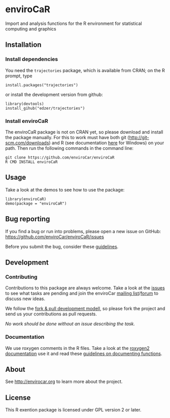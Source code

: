 # enviroCaR

Import and analysis functions for the R environment for statistical computing and graphics

## Installation

### Install dependencies

You need the ``trajectories`` package, which is available from CRAN; on the R prompt, type

```
install.packages("trajectories")
```
or install the development version from github:
```
library(devtools)
install_gihub("edzer/trajectories")
```

### Install enviroCaR

The enviroCaR package is not on CRAN yet, so please download and install the package manually. For this to work must have both git (http://git-scm.com/downloads) and R (see documentation [here](http://cran.r-project.org/bin/windows/base/rw-FAQ.html#Rcmd-is-not-found-in-my-PATH_0021) for Windows) on your path. Then run the following commands in the command line:

```
git clone https://github.com/enviroCar/enviroCaR
R CMD INSTALL enviroCaR
```


## Usage

Take a look at the demos to see how to use the package:

```
library(enviroCaR)
demo(package = "enviroCaR")
```

## Bug reporting

If you find a bug or run into problems, please open a new issue on GitHub: https://github.com/enviroCar/enviroCaR/issues

Before you submit the bug, consider these [guidelines](http://52north.org/resources/mailing-list-and-forums/mailinglist-guidelines).

## Development

### Contributing

Contributions to this package are always welcome. Take a look at the [issues](https://github.com/enviroCar/enviroCaR/issues) to see what tasks are pending and join the enviroCar [mailing list](http://list.52north.org/mailman/listinfo/envirocar-discuss)/[forum](http://envirocar-discuss.forum.52north.org/) to discuss new ideas.

We follow the [fork & pull development modell](https://help.github.com/articles/using-pull-requests), so please fork the project and send us your contributions as pull requests.

*No work should be done without an issue describing the task.*

### Documentation

We use roxygen comments in the R files. Take a look at the [roxygen2 documentation](http://cran.r-project.org/web/packages/roxygen2/vignettes/roxygen2.html) use it and read these [guidelines on documenting functions](http://adv-r.had.co.nz/Documenting-functions.html).

## About

See http://envirocar.org to learn more about the project.

## License

This R exention package is licensed under GPL version 2 or later.
